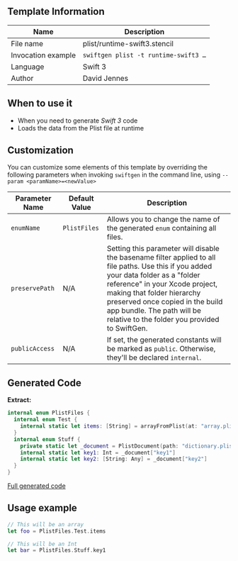 ## Template Information

| Name      | Description       |
| --------- | ----------------- |
| File name | plist/runtime-swift3.stencil |
| Invocation example | `swiftgen plist -t runtime-swift3 …` |
| Language | Swift 3 |
| Author | David Jennes |

## When to use it

- When you need to generate *Swift 3* code
- Loads the data from the Plist file at runtime

## Customization

You can customize some elements of this template by overriding the following parameters when invoking `swiftgen` in the command line, using `--param <paramName>=<newValue>`

| Parameter Name | Default Value | Description |
| -------------- | ------------- | ----------- |
| `enumName` | `PlistFiles` | Allows you to change the name of the generated `enum` containing all files. |
| `preservePath` | N/A | Setting this parameter will disable the basename filter applied to all file paths. Use this if you added your data folder as a "folder reference" in your Xcode project, making that folder hierarchy preserved once copied in the build app bundle. The path will be relative to the folder you provided to SwiftGen. |
| `publicAccess` | N/A | If set, the generated constants will be marked as `public`. Otherwise, they'll be declared `internal`. |

## Generated Code

**Extract:**

```swift
internal enum PlistFiles {
  internal enum Test {
    internal static let items: [String] = arrayFromPlist(at: "array.plist")
  }
  internal enum Stuff {
    private static let _document = PlistDocument(path: "dictionary.plist")
    internal static let key1: Int = _document["key1"]
    internal static let key2: [String: Any] = _document["key2"]
  }
}
```

[Full generated code](https://github.com/SwiftGen/SwiftGen/blob/master/Tests/Fixtures/Generated/Plist/runtime-swift3-context-all.swift)

## Usage example

```swift
// This will be an array
let foo = PlistFiles.Test.items

// This will be an Int
let bar = PlistFiles.Stuff.key1
```
